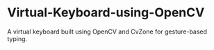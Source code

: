 # Virtual-Keyboard-using-OpenCV
A virtual keyboard built using OpenCV and CvZone for gesture-based typing.
